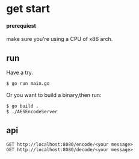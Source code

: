 # get start

#### prerequiest
make sure you're using a CPU of x86 arch.
## run 
Have a try.
```bash
$ go run main.go
```
Or you want to build a binary,then run:
```sh
$ go build .
$ ./AESEncodeServer
```

## api
```
GET http://localhost:8080/encode/<your message>
GET http://localhost:8080/decode/<your message>
```
